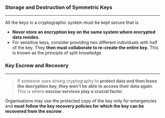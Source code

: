 ### Storage and Destruction of Symmetric Keys
---
All the keys in a cryptographic system must be kept secure that is 
- **Never store an encryption key on the same system where encrypted data resides.**
- For sensitive keys, consider providing two different individuals with half of the key. They **then must collaborate to re-create the entire key.** This is known as the principle of split knowledge 


### Key Escrow and Recovery 
---
>If someone uses strong cryptography to **protect data and then loses the decryption key, they won't be able to access their data again**. This is where  **escrow services play a crucial factor** 


Organisations may use the protected copy of the key only for emergencies and **must follow the key recovery policies for which the key can be recovered from the escrow** .


